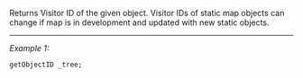 Returns Visitor ID of the given object. Visitor IDs of static map objects can change if map is in development and updated with new static objects.


---
*Example 1:*
```sqf
getObjectID _tree;
```